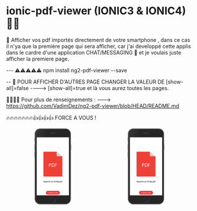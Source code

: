 # ionic-pdf-viewer (IONIC3 & IONIC4) 📁📁 

📁 Afficher vos pdf importés directement de votre smartphone , dans ce cas il n'ya que la première page qui sera afficher, car j'ai developpé 
cette applis dans le cardre d'une application CHAT/MESSAGING 📱 et je voulais juste afficher la premiere page.

--- ⚠️⚠️⚠️⚠️⚠️ npm install ng2-pdf-viewer --save

-- 🤔 POUR AFFICHER D'AUTRES PAGE CHANGER LA VALEUR DE [show-all]=false ----> [show-all]=true et là vous aurez toutes les pages.

🤔🤔🤔🤔 Pour plus de renseignements : ---> https://github.com/VadimDez/ng2-pdf-viewer/blob/HEAD/README.md

🔥🔥🔥🔥🔥🔥🔥👍👍👍👍 FORCE A VOUS !


<div style="display:flex;align-items:center;justify-content:space-around">
  <img src="https://github.com/DDieudonne/ionic-pdf-viewer/blob/master/localhost_8100_(iPhone%206_7_8)%20(1).png" width="20%">
  <img src="https://github.com/DDieudonne/ionic-pdf-viewer/blob/master/localhost_8100_(iPhone%206_7_8)%20(1).png" width="20%">
</div>

